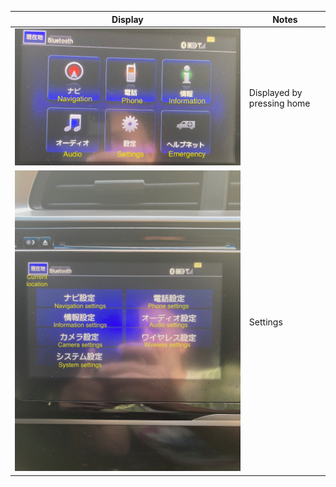 Display  |   Notes
---------------------|----------------------
![](en/home.png)     | Displayed by pressing home
![](en/settings.png) | Settings


